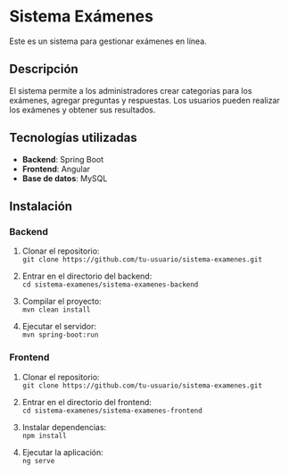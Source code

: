 # Sistema Exámenes

Este es un sistema para gestionar exámenes en línea.

## Descripción

El sistema permite a los administradores crear  categorias para los exámenes, agregar preguntas y respuestas. 
Los usuarios pueden realizar los exámenes y obtener sus resultados.

## Tecnologías utilizadas

- **Backend**: Spring Boot
- **Frontend**: Angular
- **Base de datos**: MySQL

## Instalación

### Backend

1. Clonar el repositorio:  
   `git clone https://github.com/tu-usuario/sistema-examenes.git`
   
2. Entrar en el directorio del backend:  
   `cd sistema-examenes/sistema-examenes-backend`
   
3. Compilar el proyecto:  
   `mvn clean install`
   
4. Ejecutar el servidor:  
   `mvn spring-boot:run`

### Frontend

1. Clonar el repositorio:  
   `git clone https://github.com/tu-usuario/sistema-examenes.git`
   
2. Entrar en el directorio del frontend:  
   `cd sistema-examenes/sistema-examenes-frontend`
   
3. Instalar dependencias:  
   `npm install`
   
4. Ejecutar la aplicación:  
   `ng serve`

